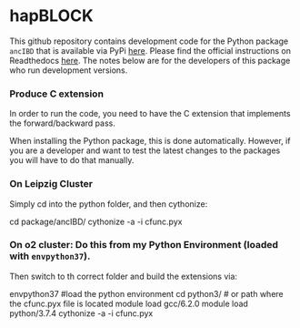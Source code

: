 # hapBLOCK
This github repository contains development code for the Python package `ancIBD` that is available via PyPi [here](https://pypi.org/project/ancIBD/). Please find the official instructions on Readthedocs [here](https://ancibd.readthedocs.io). The notes below are for the developers of this package who run development versions.





### Produce C extension
In order to run the code, you need to have the C extension that implements the forward/backward pass.

When installing the Python package, this is done automatically. However, if you are a developer and want to test the latest changes to the packages you will have to do that manually.

### On Leipzig Cluster
Simply cd into the python folder, and then cythonize:

cd package/ancIBD/
cythonize -a -i cfunc.pyx

### On o2 cluster: Do this from my Python Environment (loaded with `envpython37`). 
Then switch to th correct folder and build the extensions via:

envpython37  #load the python environment
cd python3/  # or path where the cfunc.pyx file is located
module load gcc/6.2.0
module load python/3.7.4
cythonize -a -i cfunc.pyx



